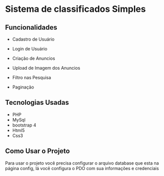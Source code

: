 # Sistema de classificados Simples

## Funcionalidades

- Cadastro de Usuário

- Login de Usuário

- Criação de Anuncios

- Upload de Imagem dos Anuncios

- Filtro nas Pesquisa

- Paginação

## Tecnologias Usadas

- PHP
- MySql
- bootstrap 4
- Html5
- Css3

## Como Usar o Projeto

Para usar o projeto você precisa configurar o arquivo database que esta na página config, lá você configura o PDO com sua informações e credenciais
